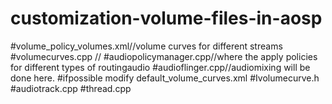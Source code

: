 # customization-volume-files-in-aosp
#volume_policy_volumes.xml//volume curves for different streams
#volumecurves.cpp //
#audiopolicymanager.cpp//where the apply policies for different types of routingaudio 
#audioflinger.cpp//audiomixing will be done here.
#ifpossible modify default_volume_curves.xml
#Ivolumecurve.h
#audiotrack.cpp
#thread.cpp

